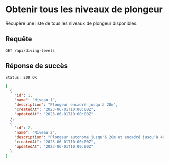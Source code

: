 
# Obtenir tous les niveaux de plongeur

Récupère une liste de tous les niveaux de plongeur disponibles.

## Requête

```
GET /api/diving-levels
```

## Réponse de succès

```
Status: 200 OK
```

```json
[
  {
    "id": 1,
    "name": "Niveau 1",
    "description": "Plongeur encadré jusqu'à 20m",
    "createdAt": "2023-06-01T10:00:00Z",
    "updatedAt": "2023-06-01T10:00:00Z"
  },
  {
    "id": 2,
    "name": "Niveau 2",
    "description": "Plongeur autonome jusqu'à 20m et encadré jusqu'à 40m",
    "createdAt": "2023-06-01T10:00:00Z",
    "updatedAt": "2023-06-01T10:00:00Z"
  }
]